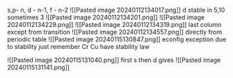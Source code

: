 s,p- n, d - n-1, f - n-2
![[Pasted image 20240112134017.png]]
d stable in 5,10 sometimes 3
![[Pasted image 20240112134201.png]]
![[Pasted image 20240112134229.png]]
![[Pasted image 20240112134319.png]]
last column except from transition
![[Pasted image 20240112134557.png]]
directly from periodic table
![[Pasted image 20240115130847.png]]
econfig exception due to stability just remember Cr Cu have stability law

![[Pasted image 20240115131040.png]]
first s then d gives
![[Pasted image 20240115131141.png]]
